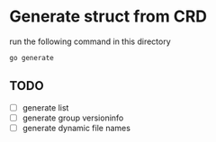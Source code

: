 # Generate struct from CRD

run the following command in this directory

```bash
go generate
```

## TODO

- [ ] generate list
- [ ] generate group versioninfo
- [ ] generate dynamic file names
